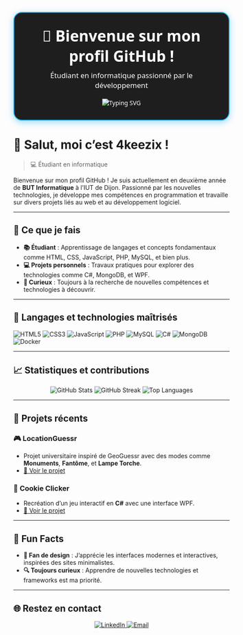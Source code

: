 <div align="center" style="padding: 30px; border: 2px solid #36BCF7; border-radius: 20px; box-shadow: 0px 4px 15px rgba(54, 188, 247, 0.5); background-color: #1E1E1E; color: #FFFFFF; font-family: 'Segoe UI', Tahoma, Geneva, Verdana, sans-serif;">
  <h1 style="font-size: 2.5em; font-weight: bold; margin: 0;">👋 Bienvenue sur mon profil GitHub !</h1>
  <p style="font-size: 1.2em; margin: 10px 0 20px;">Étudiant en informatique passionné par le développement</p>
  <img src="https://readme-typing-svg.herokuapp.com?color=36BCF7&lines=Curieux+et+motivé;Étudiant+en+BUT+Informatique;Bienvenue+sur+mon+GitHub!" alt="Typing SVG">
</div>

# 👋 Salut, moi c’est 4keezix !

> 💻 Étudiant en informatique

Bienvenue sur mon profil GitHub ! Je suis actuellement en deuxième année de **BUT Informatique** à l’IUT de Dijon. Passionné par les nouvelles technologies, je développe mes compétences en programmation et travaille sur divers projets liés au web et au développement logiciel.

---

## 🌟 Ce que je fais
- **📚 Étudiant** : Apprentissage de langages et concepts fondamentaux comme HTML, CSS, JavaScript, PHP, MySQL, et bien plus.
- **💻 Projets personnels** : Travaux pratiques pour explorer des technologies comme C#, MongoDB, et WPF.
- **🧠 Curieux** : Toujours à la recherche de nouvelles compétences et technologies à découvrir.

---

## 🔧 Langages et technologies maîtrisés

![HTML5](https://img.shields.io/badge/HTML5-E34F26?style=for-the-badge&logo=html5&logoColor=white)
![CSS3](https://img.shields.io/badge/CSS3-1572B6?style=for-the-badge&logo=css3&logoColor=white)
![JavaScript](https://img.shields.io/badge/JavaScript-F7DF1E?style=for-the-badge&logo=javascript&logoColor=black)
![PHP](https://img.shields.io/badge/PHP-777BB4?style=for-the-badge&logo=php&logoColor=white)
![MySQL](https://img.shields.io/badge/MySQL-4479A1?style=for-the-badge&logo=mysql&logoColor=white)
![C#](https://img.shields.io/badge/C%23-239120?style=for-the-badge&logo=csharp&logoColor=white)
![MongoDB](https://img.shields.io/badge/MongoDB-4EA94B?style=for-the-badge&logo=mongodb&logoColor=white)
![Docker](https://img.shields.io/badge/Docker-2496ED?style=for-the-badge&logo=docker&logoColor=white)

---

## 📈 Statistiques et contributions

<div align="center">
  <img src="https://github-readme-stats.vercel.app/api?username=4keezix&show_icons=true&theme=radical" alt="GitHub Stats">
  <img src="https://streak-stats.demolab.com?user=4keezix&theme=radical&hide_border=true&date_format=j%20M%5B%20Y%5D" alt="GitHub Streak">
  <img src="https://github-readme-stats.vercel.app/api/top-langs/?username=4keezix&layout=compact&theme=radical" alt="Top Languages">
</div>

---

## 🚀 Projets récents
### 🎮 **LocationGuessr**
- Projet universitaire inspiré de GeoGuessr avec des modes comme **Monuments**, **Fantôme**, et **Lampe Torche**.
- [🔗 Voir le projet](https://github.com/ethan-hgt/LocationGuessr)

### 🍪 **Cookie Clicker**
- Recréation d’un jeu interactif en **C#** avec une interface WPF.
- [🔗 Voir le projet](https://github.com/4keezix/SAE_DEV_CookieClicker)

---

## 🎯 Fun Facts
- **🎨 Fan de design** : J’apprécie les interfaces modernes et interactives, inspirées des sites minimalistes.
- **🔍 Toujours curieux** : Apprendre de nouvelles technologies et frameworks est ma priorité.

---

## 🌐 Restez en contact
<div align="center">
  <a href="https://www.linkedin.com/in/basileparrain/">
    <img src="https://img.shields.io/badge/LinkedIn-0A66C2?style=for-the-badge&logo=linkedin&logoColor=white" alt="LinkedIn">
  </a>
  <a href="mailto:4keezix@gmail.com">
    <img src="https://img.shields.io/badge/Email-D14836?style=for-the-badge&logo=gmail&logoColor=white" alt="Email">
  </a>
</div>
